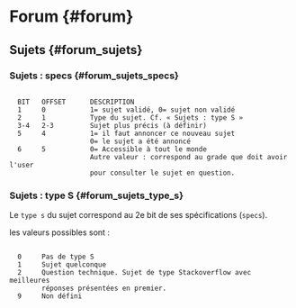# Forum {#forum}

## Sujets {#forum_sujets}

### Sujets : specs {#forum_sujets_specs}

```

  BIT   OFFSET      DESCRIPTION
  1     0           1= sujet validé, 0= sujet non validé
  2     1           Type du sujet. Cf. « Sujets : type S »
  3-4   2-3         Sujet plus précis (à définir)
  5     4           1= il faut annoncer ce nouveau sujet
                    0= le sujet a été annoncé
  6     5           0= Accessible à tout le monde
                    Autre valeur : correspond au grade que doit avoir l'user
                    pour consulter le sujet en question.

```

### Sujets : type S {#forum_sujets_type_s}

Le `type s` du sujet correspond au 2e bit de ses spécifications (`specs`).

les valeurs possibles sont :

```

  0     Pas de type S
  1     Sujet quelconque
  2     Question technique. Sujet de type Stackoverflow avec meilleures
        réponses présentées en premier.
  9     Non défini

```
